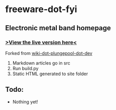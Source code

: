 # freeware-dot-fyi
## Electronic metal band homepage
### [>View the live version here<]()

Forked from [wiki-dot-plungepool-dot-dev](https://github.com/plungepool/wiki-dot-plungepool-dot-dev)

1) Markdown articles go in src
2) Run build.py
3) Static HTML generated to site folder

## Todo:
- Nothing yet!